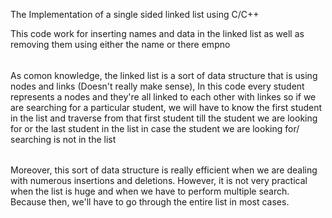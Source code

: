 The Implementation of a single sided linked list using C/C++

This code work for inserting names and data in the linked list as well as removing them using either the name or there empno
######
As comon knowledge, the linked list is a sort of data structure that is using nodes and links (Doesn't really make sense), In this code every student represents a nodes and they're all linked to each other with linkes so if we are searching for a particular student, we will have to know the first student in the list and traverse from that first student till the student we are looking for or the last student in the list in case the student we are looking for/ searching is not in the list
######
Moreover, this sort of data structure is really efficient when we are dealing with numerous insertions and deletions. However, it is not very practical when the list is huge and when we have to perform multiple search. Because then, we'll have to go through the entire list in most cases.
